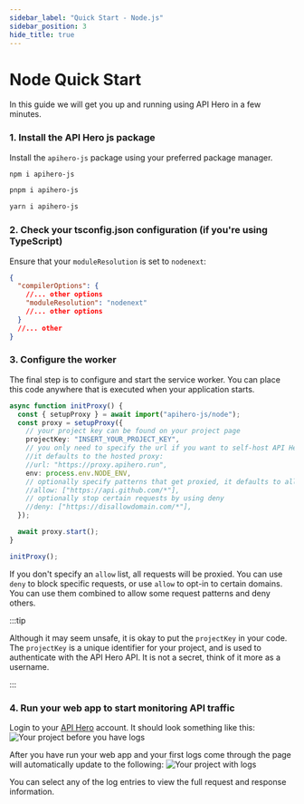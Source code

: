 ```yaml
---
sidebar_label: "Quick Start - Node.js"
sidebar_position: 3
hide_title: true
---
```


# Node Quick Start

In this guide we will get you up and running using API Hero in a few minutes.

### 1. Install the API Hero js package

Install the `apihero-js` package using your preferred package manager.

<Tabs groupId="install-package">
  
  <TabItem value="npm" label="npm">

```sh
npm i apihero-js
```

  </TabItem>

  <TabItem value="pnpm" label="pnpm">

```sh
pnpm i apihero-js
```

  </TabItem>

  <TabItem value="yarn" label="yarn">

```zsh
yarn i apihero-js
```

  </TabItem>

</Tabs>

### 2. Check your tsconfig.json configuration (if you're using TypeScript)

Ensure that your `moduleResolution` is set to `nodenext`:

```json title="tsconfig.json"
{
  "compilerOptions": {
    //... other options
    "moduleResolution": "nodenext"
    //... other options
  }
  //... other
}
```

### 3. Configure the worker

The final step is to configure and start the service worker. You can place this code anywhere that is executed when your application starts.

```ts
async function initProxy() {
  const { setupProxy } = await import("apihero-js/node");
  const proxy = setupProxy({
    // your project key can be found on your project page
    projectKey: "INSERT_YOUR_PROJECT_KEY",
    // you only need to specify the url if you want to self-host API Hero
    //it defaults to the hosted proxy:
    //url: "https://proxy.apihero.run",
    env: process.env.NODE_ENV,
    // optionally specify patterns that get proxied, it defaults to all
    //allow: ["https://api.github.com/*"],
    // optionally stop certain requests by using deny
    //deny: ["https://disallowdomain.com/*"],
  });

  await proxy.start();
}

initProxy();
```

If you don't specify an `allow` list, all requests will be proxied. You can use `deny` to block specific requests, or use `allow` to opt-in to certain domains. You can use them combined to allow some request patterns and deny others.

:::tip

Although it may seem unsafe, it is okay to put the `projectKey` in your code. The `projectKey` is a unique identifier for your project, and is used to authenticate with the API Hero API. It is not a secret, think of it more as a username.

:::

### 4. Run your web app to start monitoring API traffic

Login to your [API Hero](https://app.apihero.run) account. It should look something like this:
![Your project before you have logs](/img/onboarding-no-logs.png)

After you have run your web app and your first logs come through the page will automatically update to the following:
![Your project with logs](/img/onboarding-has-logs.png)

You can select any of the log entries to view the full request and response information.
